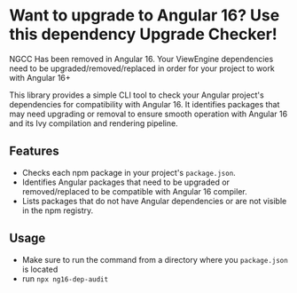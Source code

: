 # Want to upgrade to Angular 16? Use this dependency Upgrade Checker!

NGCC Has been removed in Angular 16.
Your ViewEngine dependencies need to be upgraded/removed/replaced in order for your project to work with Angular 16+

This library provides a simple CLI tool to check your Angular project's dependencies for compatibility with Angular 16. It identifies packages that may need upgrading or removal to ensure smooth operation with Angular 16 and its Ivy compilation and rendering pipeline.

## Features

- Checks each npm package in your project's `package.json`.
- Identifies Angular packages that need to be upgraded or removed/replaced to be compatible with Angular 16 compiler.
- Lists packages that do not have Angular dependencies or are not visible in the npm registry.

## Usage
- Make sure to run the command from a directory where you `package.json` is located
- run `npx ng16-dep-audit`

